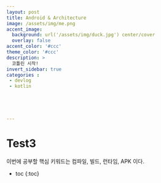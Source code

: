 ```yaml
---
layout: post
title: Android & Architecture
image: /assets/img/me.png
accent_image: 
  background: url('/assets/img/duck.jpg') center/cover
  overlay: false
accent_color: '#ccc'
theme_color: '#ccc'
description: >
  코틀린 시작!
invert_sidebar: true
categories :
 - devlog
 - kotlin





---
```


# Test3

 이번에 공부할 핵심 키워드는 컴파일, 빌드, 런타임, APK 이다.

* toc
{:toc}




